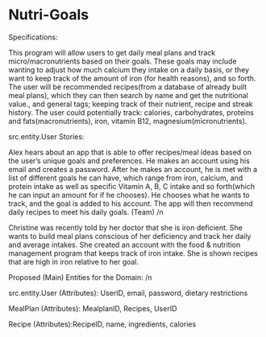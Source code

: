 # Nutri-Goals
Specifications:

This program will allow users to get daily meal plans and track micro/macronutrients based on their goals. These goals may include wanting to adjust how much calcium they intake on a daily basis, or they want to keep track of the amount of iron (for health reasons), and so forth. The user will be recommended recipes(from a database of already built meal plans), which they can then search by name and get the nutritional value., and general tags; keeping track of their nutrient, recipe and streak history.
The user could potentially track: calories, carbohydrates, proteins and fats(macronutrients), iron, vitamin B12, magnesium(micronutrients).

src.entity.User Stories:

Alex hears about an app that is able to offer recipes/meal ideas based on the user’s unique goals and preferences. He makes an account using his email and creates a password. After he makes an account, he is met with a list of different goals he can have, which range from iron, calcium, and protein intake as well as specific Vitamin A, B, C intake and so forth(which he can input an amount for if he chooses). He chooses what he wants to track, and the goal is added to his account. The app will then recommend daily recipes to meet his daily goals. (Team) /n

Christine was recently told by her doctor that she is iron deficient. She wants to build meal plans conscious of her deficiency and track her daily and average intakes. She created an account with the food & nutrition management program that keeps track of iron intake. She is shown recipes that are high in iron relative to her goal.

Proposed (Main) Entities for the Domain: /n

src.entity.User
(Attributes): UserID, email, password, dietary restrictions

MealPlan
(Attributes): MealplanID, Recipes, UserID

Recipe
(Attributes):RecipeID, name, ingredients, calories
